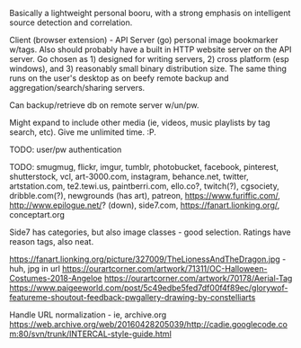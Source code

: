 Basically a lightweight personal booru, with a strong emphasis on intelligent source detection and correlation.

Client (browser extension) - API Server (go) personal image bookmarker w/tags. Also should probably have a built in HTTP website server on the API server. Go chosen as 1) designed for writing servers, 2) cross platform (esp windows), and 3) reasonably small binary distribution size. The same thing runs on the user's desktop as on beefy remote backup and aggregation/search/sharing servers.

Can backup/retrieve db on remote server w/un/pw.

Might expand to include other media (ie, videos, music playlists by tag search, etc). Give me unlimited time. :P.

TODO: user/pw authentication

TODO: smugmug, flickr, imgur, tumblr, photobucket, facebook, pinterest, shutterstock, vcl, art-3000.com, instagram, behance.net, twitter, artstation.com, te2.tewi.us, paintberri.com, ello.co?, twitch(?), cgsociety, dribble.com(?), newgrounds (has art), patreon, https://www.furiffic.com/, http://www.epilogue.net/? (down), side7.com, https://fanart.lionking.org/, conceptart.org

Side7 has categories, but also image classes - good selection. Ratings have reason tags, also neat.

https://fanart.lionking.org/picture/327009/TheLionessAndTheDragon.jpg - huh, jpg in url
https://ourartcorner.com/artwork/71311/OC-Halloween-Costumes-2018-Angeloe
https://ourartcorner.com/artwork/70178/Aerial-Tag
https://www.paigeeworld.com/post/5c49edbe5fed7df00f4f89ec/glorywof-featureme-shoutout-feedback-pwgallery-drawing-by-constelliarts

Handle URL normalization - ie, archive.org https://web.archive.org/web/20160428205039/http://cadie.googlecode.com:80/svn/trunk/INTERCAL-style-guide.html
